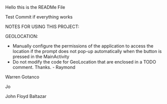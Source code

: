 Hello this is the READMe File

Test Commit if everything works

NOTES FOR USING THIS PROJECT:

GEOLOCATION:
- Manually configure the permissions of the application to access the location if the prompt does not pop-up automatically when the button is pressed in the MainActivity
-  Do not modify the code for GeoLocation that are enclosed in a TODO comment. Thanks. - Raymond

Warren Gotanco

Jo

John Floyd Baltazar